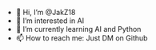 - 👋 Hi, I’m @JakZ18
- 👀 I’m interested in AI
- 🌱 I’m currently learning AI and Python
- 📫 How to reach me: Just DM on Github

<!---
JakZ18/JakZ18 is a ✨ special ✨ repository because its `README.md` (this file) appears on your GitHub profile.
You can click the Preview link to take a look at your changes.
--->
